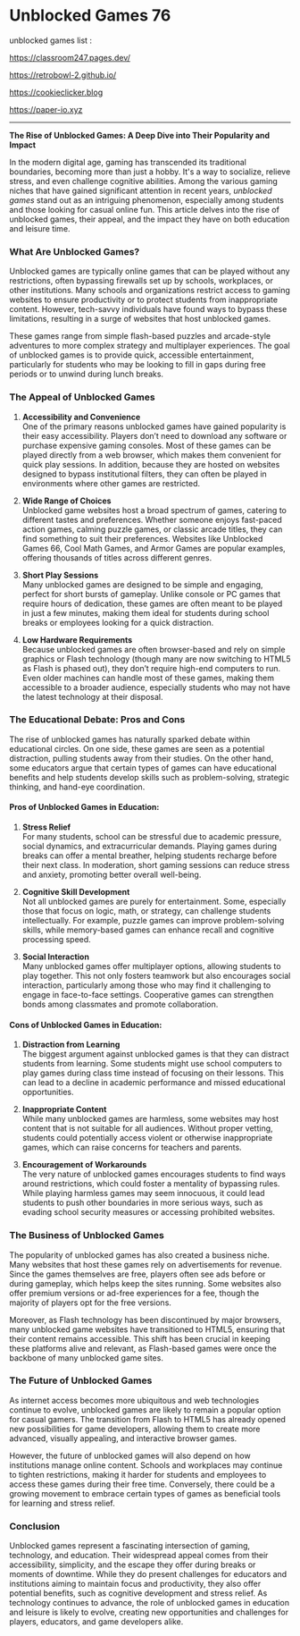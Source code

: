 # Unblocked Games 76
unblocked games list :

https://classroom247.pages.dev/

https://retrobowl-2.github.io/

https://cookieclicker.blog

https://paper-io.xyz
<hr>

<source type="image/webp" src="https://retrobowl-2.github.io/images/footer/footer-desktop.png">

**The Rise of Unblocked Games: A Deep Dive into Their Popularity and Impact**

In the modern digital age, gaming has transcended its traditional boundaries, becoming more than just a hobby. It's a way to socialize, relieve stress, and even challenge cognitive abilities. Among the various gaming niches that have gained significant attention in recent years, *unblocked games* stand out as an intriguing phenomenon, especially among students and those looking for casual online fun. This article delves into the rise of unblocked games, their appeal, and the impact they have on both education and leisure time.

### What Are Unblocked Games?

Unblocked games are typically online games that can be played without any restrictions, often bypassing firewalls set up by schools, workplaces, or other institutions. Many schools and organizations restrict access to gaming websites to ensure productivity or to protect students from inappropriate content. However, tech-savvy individuals have found ways to bypass these limitations, resulting in a surge of websites that host unblocked games.

These games range from simple flash-based puzzles and arcade-style adventures to more complex strategy and multiplayer experiences. The goal of unblocked games is to provide quick, accessible entertainment, particularly for students who may be looking to fill in gaps during free periods or to unwind during lunch breaks.

### The Appeal of Unblocked Games

1. **Accessibility and Convenience**  
   One of the primary reasons unblocked games have gained popularity is their easy accessibility. Players don’t need to download any software or purchase expensive gaming consoles. Most of these games can be played directly from a web browser, which makes them convenient for quick play sessions. In addition, because they are hosted on websites designed to bypass institutional filters, they can often be played in environments where other games are restricted.

2. **Wide Range of Choices**  
   Unblocked game websites host a broad spectrum of games, catering to different tastes and preferences. Whether someone enjoys fast-paced action games, calming puzzle games, or classic arcade titles, they can find something to suit their preferences. Websites like Unblocked Games 66, Cool Math Games, and Armor Games are popular examples, offering thousands of titles across different genres. 

3. **Short Play Sessions**  
   Many unblocked games are designed to be simple and engaging, perfect for short bursts of gameplay. Unlike console or PC games that require hours of dedication, these games are often meant to be played in just a few minutes, making them ideal for students during school breaks or employees looking for a quick distraction.

4. **Low Hardware Requirements**  
   Because unblocked games are often browser-based and rely on simple graphics or Flash technology (though many are now switching to HTML5 as Flash is phased out), they don’t require high-end computers to run. Even older machines can handle most of these games, making them accessible to a broader audience, especially students who may not have the latest technology at their disposal.

### The Educational Debate: Pros and Cons

The rise of unblocked games has naturally sparked debate within educational circles. On one side, these games are seen as a potential distraction, pulling students away from their studies. On the other hand, some educators argue that certain types of games can have educational benefits and help students develop skills such as problem-solving, strategic thinking, and hand-eye coordination.

#### Pros of Unblocked Games in Education:

1. **Stress Relief**  
   For many students, school can be stressful due to academic pressure, social dynamics, and extracurricular demands. Playing games during breaks can offer a mental breather, helping students recharge before their next class. In moderation, short gaming sessions can reduce stress and anxiety, promoting better overall well-being.

2. **Cognitive Skill Development**  
   Not all unblocked games are purely for entertainment. Some, especially those that focus on logic, math, or strategy, can challenge students intellectually. For example, puzzle games can improve problem-solving skills, while memory-based games can enhance recall and cognitive processing speed.

3. **Social Interaction**  
   Many unblocked games offer multiplayer options, allowing students to play together. This not only fosters teamwork but also encourages social interaction, particularly among those who may find it challenging to engage in face-to-face settings. Cooperative games can strengthen bonds among classmates and promote collaboration.

#### Cons of Unblocked Games in Education:

1. **Distraction from Learning**  
   The biggest argument against unblocked games is that they can distract students from learning. Some students might use school computers to play games during class time instead of focusing on their lessons. This can lead to a decline in academic performance and missed educational opportunities.

2. **Inappropriate Content**  
   While many unblocked games are harmless, some websites may host content that is not suitable for all audiences. Without proper vetting, students could potentially access violent or otherwise inappropriate games, which can raise concerns for teachers and parents.

3. **Encouragement of Workarounds**  
   The very nature of unblocked games encourages students to find ways around restrictions, which could foster a mentality of bypassing rules. While playing harmless games may seem innocuous, it could lead students to push other boundaries in more serious ways, such as evading school security measures or accessing prohibited websites.

### The Business of Unblocked Games

The popularity of unblocked games has also created a business niche. Many websites that host these games rely on advertisements for revenue. Since the games themselves are free, players often see ads before or during gameplay, which helps keep the sites running. Some websites also offer premium versions or ad-free experiences for a fee, though the majority of players opt for the free versions.

Moreover, as Flash technology has been discontinued by major browsers, many unblocked game websites have transitioned to HTML5, ensuring that their content remains accessible. This shift has been crucial in keeping these platforms alive and relevant, as Flash-based games were once the backbone of many unblocked game sites.

### The Future of Unblocked Games

As internet access becomes more ubiquitous and web technologies continue to evolve, unblocked games are likely to remain a popular option for casual gamers. The transition from Flash to HTML5 has already opened new possibilities for game developers, allowing them to create more advanced, visually appealing, and interactive browser games.

However, the future of unblocked games will also depend on how institutions manage online content. Schools and workplaces may continue to tighten restrictions, making it harder for students and employees to access these games during their free time. Conversely, there could be a growing movement to embrace certain types of games as beneficial tools for learning and stress relief.

### Conclusion

Unblocked games represent a fascinating intersection of gaming, technology, and education. Their widespread appeal comes from their accessibility, simplicity, and the escape they offer during breaks or moments of downtime. While they do present challenges for educators and institutions aiming to maintain focus and productivity, they also offer potential benefits, such as cognitive development and stress relief. As technology continues to advance, the role of unblocked games in education and leisure is likely to evolve, creating new opportunities and challenges for players, educators, and game developers alike.

